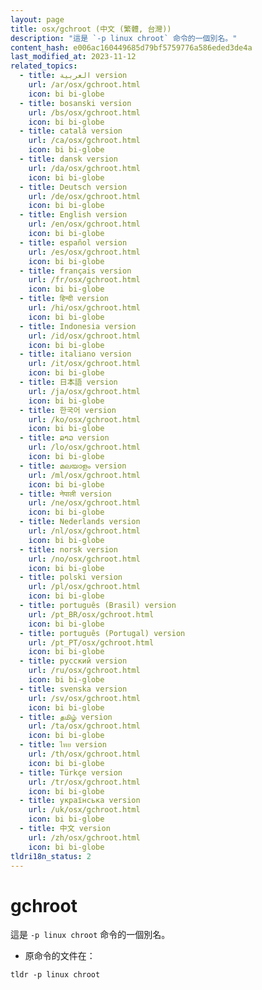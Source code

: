 ```yaml
---
layout: page
title: osx/gchroot (中文 (繁體, 台灣))
description: "這是 `-p linux chroot` 命令的一個別名。"
content_hash: e006ac160449685d79bf5759776a586eded3de4a
last_modified_at: 2023-11-12
related_topics:
  - title: العربية version
    url: /ar/osx/gchroot.html
    icon: bi bi-globe
  - title: bosanski version
    url: /bs/osx/gchroot.html
    icon: bi bi-globe
  - title: català version
    url: /ca/osx/gchroot.html
    icon: bi bi-globe
  - title: dansk version
    url: /da/osx/gchroot.html
    icon: bi bi-globe
  - title: Deutsch version
    url: /de/osx/gchroot.html
    icon: bi bi-globe
  - title: English version
    url: /en/osx/gchroot.html
    icon: bi bi-globe
  - title: español version
    url: /es/osx/gchroot.html
    icon: bi bi-globe
  - title: français version
    url: /fr/osx/gchroot.html
    icon: bi bi-globe
  - title: हिन्दी version
    url: /hi/osx/gchroot.html
    icon: bi bi-globe
  - title: Indonesia version
    url: /id/osx/gchroot.html
    icon: bi bi-globe
  - title: italiano version
    url: /it/osx/gchroot.html
    icon: bi bi-globe
  - title: 日本語 version
    url: /ja/osx/gchroot.html
    icon: bi bi-globe
  - title: 한국어 version
    url: /ko/osx/gchroot.html
    icon: bi bi-globe
  - title: ລາວ version
    url: /lo/osx/gchroot.html
    icon: bi bi-globe
  - title: മലയാളം version
    url: /ml/osx/gchroot.html
    icon: bi bi-globe
  - title: नेपाली version
    url: /ne/osx/gchroot.html
    icon: bi bi-globe
  - title: Nederlands version
    url: /nl/osx/gchroot.html
    icon: bi bi-globe
  - title: norsk version
    url: /no/osx/gchroot.html
    icon: bi bi-globe
  - title: polski version
    url: /pl/osx/gchroot.html
    icon: bi bi-globe
  - title: português (Brasil) version
    url: /pt_BR/osx/gchroot.html
    icon: bi bi-globe
  - title: português (Portugal) version
    url: /pt_PT/osx/gchroot.html
    icon: bi bi-globe
  - title: русский version
    url: /ru/osx/gchroot.html
    icon: bi bi-globe
  - title: svenska version
    url: /sv/osx/gchroot.html
    icon: bi bi-globe
  - title: தமிழ் version
    url: /ta/osx/gchroot.html
    icon: bi bi-globe
  - title: ไทย version
    url: /th/osx/gchroot.html
    icon: bi bi-globe
  - title: Türkçe version
    url: /tr/osx/gchroot.html
    icon: bi bi-globe
  - title: українська version
    url: /uk/osx/gchroot.html
    icon: bi bi-globe
  - title: 中文 version
    url: /zh/osx/gchroot.html
    icon: bi bi-globe
tldri18n_status: 2
---
```

# gchroot

這是 `-p linux chroot` 命令的一個別名。

- 原命令的文件在：

`tldr -p linux chroot`
